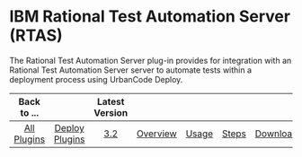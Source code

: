 
IBM Rational Test Automation Server (RTAS)
==========================================

The Rational Test Automation Server plug-in provides for integration with an Rational Test Automation Server server to automate tests within a deployment process using UrbanCode Deploy.

|Back to ...||Latest Version|||||
| :---: | :---: | :---: | :---: | :---: | :---: | :---: |
|[All Plugins](../../index.md)|[Deploy Plugins](../README.md)|[3.2](https://raw.githubusercontent.com/UrbanCode/IBM-UCD-PLUGINS/main/files/RTAS-UCD/RTAS-UCD-3.2.zip)|[Overview](overview.md)|[Usage](usage.md)|[Steps](steps.md)|[Downloads](downloads.md)|
